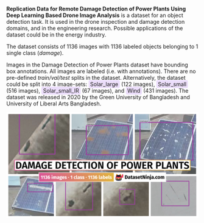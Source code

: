 **Replication Data for Remote Damage Detection of Power Plants Using Deep Learning Based Drone Image Analysis** is a dataset for an object detection task. It is used in the drone inspection and damage detection domains, and in the engineering research. Possible applications of the dataset could be in the energy industry. 

The dataset consists of 1136 images with 1136 labeled objects belonging to 1 single class (*damage*).

Images in the Damage Detection of Power Plants dataset have bounding box annotations. All images are labeled (i.e. with annotations). There are no pre-defined <i>train/val/test</i> splits in the dataset. Alternatively, the dataset could be split into 4 image-sets: <span style="background-color: #ecdefc; padding: 2px 4px; border-radius: 4px;">Solar_large</span> (122 images), <span style="background-color: #ecdefc; padding: 2px 4px; border-radius: 4px;">Solar_small</span> (516 images), <span style="background-color: #ecdefc; padding: 2px 4px; border-radius: 4px;">Solar_small_IR</span> (67 images), and <span style="background-color: #ecdefc; padding: 2px 4px; border-radius: 4px;">Wind</span> (431 images). The dataset was released in 2020 by the Green University of Bangladesh and University of Liberal Arts Bangladesh.

<img src="https://github.com/dataset-ninja/power-plants-damage-detection/raw/main/visualizations/poster.png">
